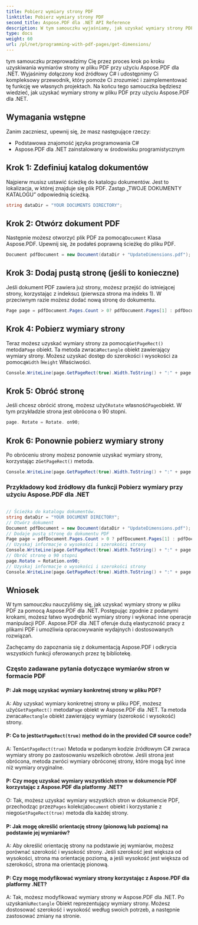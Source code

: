 ```yaml
---
title: Pobierz wymiary strony PDF
linktitle: Pobierz wymiary strony PDF
second_title: Aspose.PDF dla .NET API Reference
description: W tym samouczku wyjaśniamy, jak uzyskać wymiary strony PDF i wykonać manipulacje za pomocą Aspose.PDF dla .NET. Szczegółowe kroki są podane, aby poprowadzić Cię przez proces.
type: docs
weight: 60
url: /pl/net/programming-with-pdf-pages/get-dimensions/
---
```

tym samouczku przeprowadzimy Cię przez proces krok po kroku uzyskiwania wymiarów strony w pliku PDF przy użyciu Aspose.PDF dla .NET. Wyjaśnimy dołączony kod źródłowy C# i udostępnimy Ci kompleksowy przewodnik, który pomoże Ci zrozumieć i zaimplementować tę funkcję we własnych projektach. Na końcu tego samouczka będziesz wiedzieć, jak uzyskać wymiary strony w pliku PDF przy użyciu Aspose.PDF dla .NET.

## Wymagania wstępne
Zanim zaczniesz, upewnij się, że masz następujące rzeczy:

- Podstawowa znajomość języka programowania C#
- Aspose.PDF dla .NET zainstalowany w środowisku programistycznym

## Krok 1: Zdefiniuj katalog dokumentów
Najpierw musisz ustawić ścieżkę do katalogu dokumentów. Jest to lokalizacja, w której znajduje się plik PDF. Zastąp „TWOJE DOKUMENTY KATALOGU” odpowiednią ścieżką.

```csharp
string dataDir = "YOUR DOCUMENTS DIRECTORY";
```

## Krok 2: Otwórz dokument PDF
 Następnie możesz otworzyć plik PDF za pomocą`Document` Klasa Aspose.PDF. Upewnij się, że podałeś poprawną ścieżkę do pliku PDF.

```csharp
Document pdfDocument = new Document(dataDir + "UpdateDimensions.pdf");
```

## Krok 3: Dodaj pustą stronę (jeśli to konieczne)
 Jeśli dokument PDF zawiera już strony, możesz przejść do istniejącej strony, korzystając z indeksu`1` (pierwsza strona ma indeks 1). W przeciwnym razie możesz dodać nową stronę do dokumentu.

```csharp
Page page = pdfDocument.Pages.Count > 0? pdfDocument.Pages[1] : pdfDocument.Pages.Add();
```

## Krok 4: Pobierz wymiary strony
 Teraz możesz uzyskać wymiary strony za pomocą`GetPageRect()` metoda`Page` obiekt. Ta metoda zwraca`Rectangle` obiekt zawierający wymiary strony. Możesz uzyskać dostęp do szerokości i wysokości za pomocą`Width` I`Height` Właściwości.

```csharp
Console.WriteLine(page.GetPageRect(true).Width.ToString() + ":" + page.GetPageRect(true).Height);
```

## Krok 5: Obróć stronę
 Jeśli chcesz obrócić stronę, możesz użyć`Rotate` własność`Page`obiekt. W tym przykładzie strona jest obrócona o 90 stopni.

```csharp
page. Rotate = Rotate. on90;
```

## Krok 6: Ponownie pobierz wymiary strony
 Po obróceniu strony możesz ponownie uzyskać wymiary strony, korzystając z`GetPageRect()` metoda.

```csharp
Console.WriteLine(page.GetPageRect(true).Width.ToString() + ":" + page.GetPageRect(true).Height);
```

### Przykładowy kod źródłowy dla funkcji Pobierz wymiary przy użyciu Aspose.PDF dla .NET 

```csharp

// Ścieżka do katalogu dokumentów.
string dataDir = "YOUR DOCUMENT DIRECTORY";
// Otwórz dokument
Document pdfDocument = new Document(dataDir + "UpdateDimensions.pdf");
// Dodaje pustą stronę do dokumentu PDF
Page page = pdfDocument.Pages.Count > 0 ? pdfDocument.Pages[1] : pdfDocument.Pages.Add();
// Uzyskaj informacje o wysokości i szerokości strony
Console.WriteLine(page.GetPageRect(true).Width.ToString() + ":" + page.GetPageRect(true).Height);
// Obróć stronę o 90 stopni
page.Rotate = Rotation.on90;
// Uzyskaj informacje o wysokości i szerokości strony
Console.WriteLine(page.GetPageRect(true).Width.ToString() + ":" + page.GetPageRect(true).Height);

```

## Wniosek
W tym samouczku nauczyliśmy się, jak uzyskać wymiary strony w pliku PDF za pomocą Aspose.PDF dla .NET. Postępując zgodnie z podanymi krokami, możesz łatwo wyodrębnić wymiary strony i wykonać inne operacje manipulacji PDF. Aspose.PDF dla .NET oferuje dużą elastyczność pracy z plikami PDF i umożliwia opracowywanie wydajnych i dostosowanych rozwiązań.

Zachęcamy do zapoznania się z dokumentacją Aspose.PDF i odkrycia wszystkich funkcji oferowanych przez tę bibliotekę.

### Często zadawane pytania dotyczące wymiarów stron w formacie PDF

#### P: Jak mogę uzyskać wymiary konkretnej strony w pliku PDF?

A: Aby uzyskać wymiary konkretnej strony w pliku PDF, możesz użyć`GetPageRect()` metoda`Page` obiekt w Aspose.PDF dla .NET. Ta metoda zwraca`Rectangle` obiekt zawierający wymiary (szerokość i wysokość) strony.

####  P: Co to jest`GetPageRect(true)` method do in the provided C# source code?

 A: Ten`GetPageRect(true)` Metoda w podanym kodzie źródłowym C# zwraca wymiary strony po zastosowaniu wszelkich obrotów. Jeśli strona jest obrócona, metoda zwróci wymiary obróconej strony, które mogą być inne niż wymiary oryginalne.

#### P: Czy mogę uzyskać wymiary wszystkich stron w dokumencie PDF korzystając z Aspose.PDF dla platformy .NET?

 O: Tak, możesz uzyskać wymiary wszystkich stron w dokumencie PDF, przechodząc przez`Pages` kolekcja`Document` obiekt i korzystanie z niego`GetPageRect(true)` metoda dla każdej strony.

#### P: Jak mogę określić orientację strony (pionową lub poziomą) na podstawie jej wymiarów?

A: Aby określić orientację strony na podstawie jej wymiarów, możesz porównać szerokość i wysokość strony. Jeśli szerokość jest większa od wysokości, strona ma orientację poziomą, a jeśli wysokość jest większa od szerokości, strona ma orientację pionową.

#### P: Czy mogę modyfikować wymiary strony korzystając z Aspose.PDF dla platformy .NET?

 A: Tak, możesz modyfikować wymiary strony w Aspose.PDF dla .NET. Po uzyskaniu`Rectangle` Obiekt reprezentujący wymiary strony. Możesz dostosować szerokość i wysokość według swoich potrzeb, a następnie zastosować zmiany na stronie.
